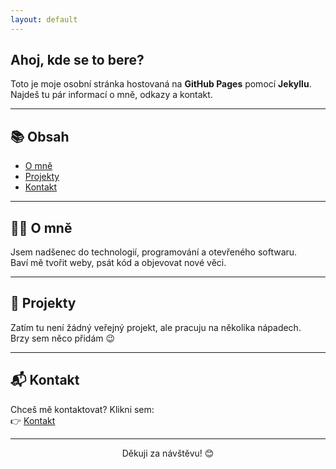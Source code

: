```yaml
---
layout: default
---
```


## Ahoj, kde se to bere?

Toto je moje osobní stránka hostovaná na **GitHub Pages** pomocí **Jekyllu**.  
Najdeš tu pár informací o mně, odkazy a kontakt.

---

## 📚 Obsah

- [O mně](#o-mně)
- [Projekty](#projekty)
- [Kontakt](kontakt.md)

---

## 🧑‍💻 O mně

Jsem nadšenec do technologií, programování a otevřeného softwaru.  
Baví mě tvořit weby, psát kód a objevovat nové věci.

---

## 🚀 Projekty

Zatím tu není žádný veřejný projekt, ale pracuju na několika nápadech.  
Brzy sem něco přidám 😉

---

## 📬 Kontakt

Chceš mě kontaktovat? Klikni sem:  
👉 [Kontakt](kontakt.md)

---

<p align="center">
  Děkuji za návštěvu! 😊
</p>
